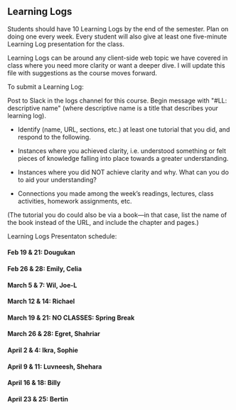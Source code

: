 ## Learning Logs

Students should have 10 Learning Logs by the end of the semester. Plan on doing one every week. Every student will also give at least one five-minute Learning Log presentation for the class.

Learning Logs can be around any client-side web topic we have covered in class where you need more clarity or want a deeper dive. I will update this file with suggestions as the course moves forward.

To submit a Learning Log:


Post to Slack in the logs channel for this course. Begin message with "#LL: descriptive name" (where descriptive name is a title that describes your learning log).

* Identify (name, URL, sections, etc.) at least one tutorial that you did, and respond to the following.

* Instances where you achieved clarity, i.e. understood something or felt pieces of knowledge falling into place towards a greater understanding.

* Instances where you did NOT achieve clarity and why. What can you do to aid your understanding?

* Connections you made among the week’s readings, lectures, class activities, homework assignments, etc.

(The tutorial you do could also be via a book—in that case, list the name of the book instead of the URL, and include the chapter and pages.)


Learning Logs Presentaton schedule:

#### Feb 19 & 21: Dougukan

#### Feb 26 & 28: Emily, Celia 

#### March 5 & 7: Wil, Joe-L

#### March 12 & 14: Richael

#### March 19 & 21: NO CLASSES: Spring Break

#### March 26 & 28: Egret, Shahriar

#### April 2 & 4: Ikra, Sophie

#### April 9 & 11: Luvneesh, Shehara

#### April 16 & 18: Billy

#### April 23 & 25: Bertin
